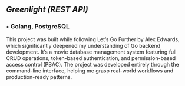 



## *Greenlight (REST API)*

### • Golang, PostgreSQL

This project was built while following Let’s Go Further
by Alex Edwards, which significantly deepened my
understanding of Go backend development. It’s a movie
database management system featuring full CRUD
operations, token-based authentication, and
permission-based access control (PBAC). The project was
developed entirely through the command-line interface,
helping me grasp real-world workflows and
production-ready patterns.
